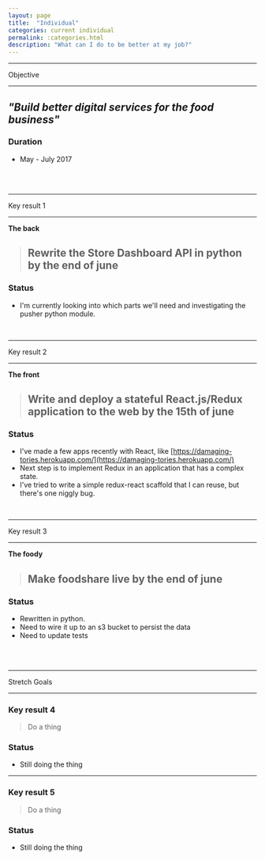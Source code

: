 ```yaml
---
layout: page
title:  "Individual"
categories: current individual
permalink: :categories.html
description: "What can I do to be better at my job?"
---
```



---

Objective

---

## *"Build better digital services for the food business"*


### Duration
* May - July 2017


<br><br>


---

Key result 1

---
**The back**
> ## Rewrite the Store Dashboard API in python by **the end of june**

### Status

* I'm currently looking into which parts we'll need and investigating the pusher python module.

<br>

---

Key result 2

---
**The front**
> ## Write and deploy a stateful React.js/Redux application to the web by **the 15th of june**

### Status

* I've made a few apps recently with React, like [https://damaging-tories.herokuapp.com/](https://damaging-tories.herokuapp.com/)
* Next step is to implement Redux in an application that has a complex state.
* I've tried to write a simple redux-react scaffold that I can reuse, but there's one niggly bug.

<br>

---

Key result 3

---
**The foody**
> ## Make foodshare live by the **end of june**

### Status

* Rewritten in python.
* Need to wire it up to an s3 bucket to persist the data
* Need to update tests


<br><br>

---
Stretch Goals

---
### Key result 4

> Do a thing

### Status

* Still doing the thing

---
### Key result 5

> Do a thing

### Status

* Still doing the thing
